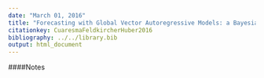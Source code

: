 ```yaml
---
date: "March 01, 2016"
title: "Forecasting with Global Vector Autoregressive Models: a Bayesian Approach"
citationkey: CuaresmaFeldkircherHuber2016
bibliography: ../../library.bib
output: html_document
---
```


####Notes
